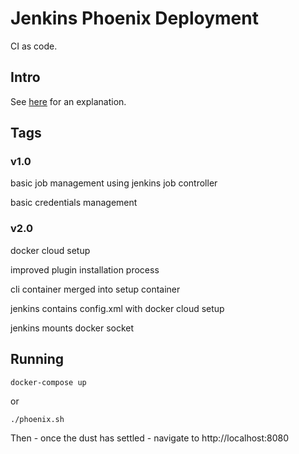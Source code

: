 # Jenkins Phoenix Deployment

CI as code.

## Intro

See [here](https://zwischenzugs.wordpress.com/2016/01/24/ci-as-code-stateless-jenkins-deployments-using-docker/) for an explanation.

## Tags

### v1.0

basic job management using jenkins job controller

basic credentials management

### v2.0

docker cloud setup

improved plugin installation process

cli container merged into setup container

jenkins contains config.xml with docker cloud setup

jenkins mounts docker socket

## Running

```
docker-compose up
```

or

```
./phoenix.sh
```

Then - once the dust has settled - navigate to http://localhost:8080
